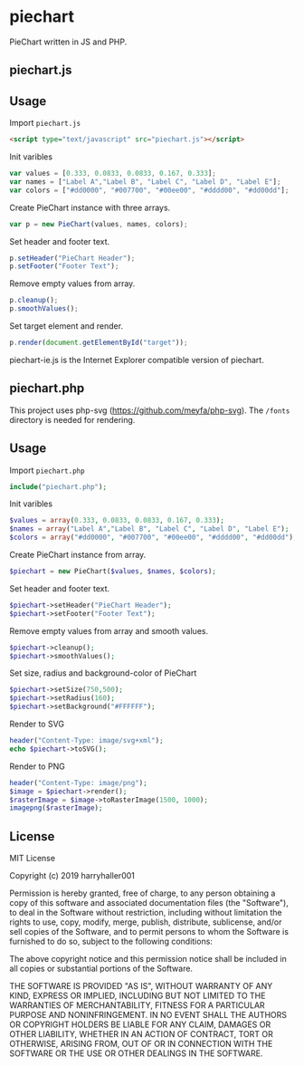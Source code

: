 piechart
========
PieChart written in JS and PHP.

## piechart.js

Usage
-----
Import `piechart.js`
```html
<script type="text/javascript" src="piechart.js"></script>
```
Init varibles
```javascript
var values = [0.333, 0.0833, 0.0833, 0.167, 0.333];
var names = ["Label A","Label B", "Label C", "Label D", "Label E"];
var colors = ["#dd0000", "#007700", "#00ee00", "#dddd00", "#dd00dd"];
```
Create PieChart instance with three arrays.
```javascript
var p = new PieChart(values, names, colors);
```
Set header and footer text.
```javascript
p.setHeader("PieChart Header");
p.setFooter("Footer Text");
```

Remove empty values from array.
```javascript
p.cleanup();
p.smoothValues();
```

Set target element and render.
```javascript
p.render(document.getElementById("target"));
```

piechart-ie.js is the Internet Explorer compatible version of piechart.

## piechart.php

This project uses php-svg (https://github.com/meyfa/php-svg). The `/fonts` directory is needed for rendering.

Usage
-----
Import `piechart.php`
```php
include("piechart.php");
```
Init varibles
```php
$values = array(0.333, 0.0833, 0.0833, 0.167, 0.333);
$names = array("Label A","Label B", "Label C", "Label D", "Label E");
$colors = array("#dd0000", "#007700", "#00ee00", "#dddd00", "#dd00dd");
```
Create PieChart instance from array.
```php
$piechart = new PieChart($values, $names, $colors);
```
Set header and footer text.
```php
$piechart->setHeader("PieChart Header");
$piechart->setFooter("Footer Text");
```
Remove empty values from array and smooth values.
```php
$piechart->cleanup();
$piechart->smoothValues();
```
Set size, radius and background-color of PieChart
```php
$piechart->setSize(750,500);
$piechart->setRadius(160);
$piechart->setBackground("#FFFFFF");
```
Render to SVG
```php
header("Content-Type: image/svg+xml");
echo $piechart->toSVG();
```

Render to PNG
```php
header("Content-Type: image/png");
$image = $piechart->render();
$rasterImage = $image->toRasterImage(1500, 1000);
imagepng($rasterImage);
```

License
-------
MIT License

Copyright (c) 2019 harryhaller001

Permission is hereby granted, free of charge, to any person obtaining a copy
of this software and associated documentation files (the "Software"), to deal
in the Software without restriction, including without limitation the rights
to use, copy, modify, merge, publish, distribute, sublicense, and/or sell
copies of the Software, and to permit persons to whom the Software is
furnished to do so, subject to the following conditions:

The above copyright notice and this permission notice shall be included in all
copies or substantial portions of the Software.

THE SOFTWARE IS PROVIDED "AS IS", WITHOUT WARRANTY OF ANY KIND, EXPRESS OR
IMPLIED, INCLUDING BUT NOT LIMITED TO THE WARRANTIES OF MERCHANTABILITY,
FITNESS FOR A PARTICULAR PURPOSE AND NONINFRINGEMENT. IN NO EVENT SHALL THE
AUTHORS OR COPYRIGHT HOLDERS BE LIABLE FOR ANY CLAIM, DAMAGES OR OTHER
LIABILITY, WHETHER IN AN ACTION OF CONTRACT, TORT OR OTHERWISE, ARISING FROM,
OUT OF OR IN CONNECTION WITH THE SOFTWARE OR THE USE OR OTHER DEALINGS IN THE
SOFTWARE.
